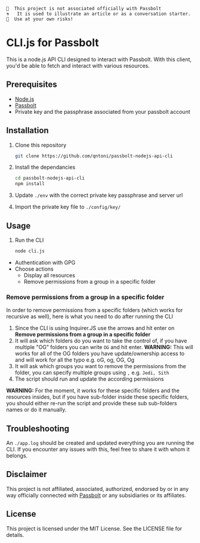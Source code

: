 ```
👩  This project is not associated officially with Passbolt
⚗️   It is used to illustrate an article or as a conversation starter.
🧪  Use at your own risks!
```

# CLI.js for Passbolt

This is a node.js API CLI designed to interact with Passbolt. With this client, you'd be able to fetch and interact with various resources.

## Prerequisites 
- [Node.js](https://nodejs.org/en)
- [Passbolt](https://help.passbolt.com/hosting/install)
- Private key and the passphrase associated from your passbolt account

## Installation
1. Clone this repository
    ```bash
    git clone https://github.com/qntoni/passbolt-nodejs-api-cli
    ```
   
2. Install the dependancies
    ```bash
    cd passbolt-nodejs-api-cli
    npm install 
    ```

3. Update `./env` with the correct private key passphrase and server url
4. Import the private key file to `./config/key/`


## Usage

1. Run the CLI
   ```bash
   node cli.js
   ```
   
- Authentication with GPG
- Choose actions
  - Display all resources
  - Remove permissions from a group in a specific folder

### Remove permissions from a group in a specific folder
In order to remove permissions from a specific folders (which works for recursive as well), here is what you need to do after running the CLI

1. Since the CLI is using Inquirer.JS use the arrows and hit enter on **Remove permissions from a group in a specific folder**
2. It will ask which folders do you want to take the control of, if you have multiple "OG" folders you can write `OG` and hit enter. **WARNING:** This will works for all of the OG folders you have update/ownership access to and will work for all the typo e.g. oG, og, OG, Og
3. It will ask which groups you want to remove the permissions from the folder, you can specify multiple groups using `,`  e.g. `Jedi, Sith`
4. The script should run and update the according permissions

**WARNING:** For the moment, it works for these specific folders and the resources insides, but if you have sub-folder inside these specific folders, you should either re-run the script and provide these sub sub-folders names or do it manually.


## Troubleshooting
An `./app.log` should be created and updated everything you are running the CLI. If you encounter any issues with this, feel free to share it with whom it belongs.

## Disclaimer

This project is not affiliated, associated, authorized, endorsed by or in any way officially connected with [Passbolt](https://github.com/passbolt) or any subsidiaries or its affiliates. 

## License
This project is licensed under the MIT License. See the LICENSE file for details.

